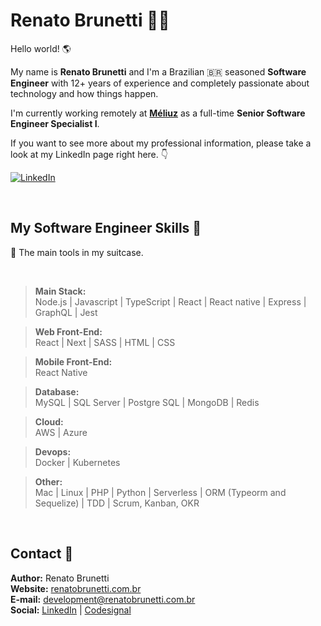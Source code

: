 # Renato Brunetti 🧑‍🚀

Hello world! 🌎<br>

My name is **Renato Brunetti** and I'm a Brazilian 🇧🇷 seasoned **Software Engineer** with 12+ years of experience and completely passionate about technology and how things happen.

I'm currently working remotely at **[Méliuz](https://meliuz.com.br/)** as a full-time **Senior Software Engineer Specialist I**.

If you want to see more about my professional information, please take a look at my LinkedIn page right here. 👇<br>

[![LinkedIn][linkedin-shield]][linkedin-url]

<br>

## My Software Engineer Skills 💪

👜 The main tools in my suitcase.

<br>

> **Main Stack:**<br>
> Node.js |
> Javascript |
> TypeScript |
> React |
> React native |
> Express |
> GraphQL |
> Jest

> **Web Front-End:**<br>
> React |
> Next |
> SASS |
> HTML |
> CSS

> **Mobile Front-End:**<br>
> React Native

> **Database:**<br>
> MySQL |
> SQL Server |
> Postgre SQL |
> MongoDB |
> Redis

> **Cloud:**<br>
> AWS |
> Azure

> **Devops:**<br>
> Docker |
> Kubernetes

> **Other:**<br>
> Mac |
> Linux |
> PHP |
> Python |
> Serverless |
> ORM (Typeorm and Sequelize) |
> TDD |
> Scrum, Kanban, OKR

<br>

## Contact 💬

**Author:** Renato Brunetti <br>
**Website:** [renatobrunetti.com.br][website-url] <br>
**E-mail:** [development@renatobrunetti.com.br][email-url] <br>
**Social:** [LinkedIn](https://linkedin.com/in/RenatoCarapiaBrunetti/) |
[Codesignal](https://app.codesignal.com/profile/renatobrunetti)

<!-- Link & Image -->

[website-url]: https://www.renatobrunetti.com.br
[email-url]: mailto:development@renatobrunetti.com.br
[linkedin-shield]: https://img.shields.io/badge/-LinkedIn-%230077B5?style=for-the-badge&logo=linkedin&logoColor=white
[linkedin-url]: https://linkedin.com/in/RenatoCarapiaBrunetti/
